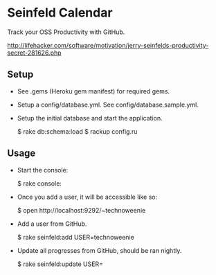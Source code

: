 # Seinfeld Calendar

Track your OSS Productivity with GitHub.

http://lifehacker.com/software/motivation/jerry-seinfelds-productivity-secret-281626.php

## Setup

* See .gems (Heroku gem manifest) for required gems.
* Setup a config/database.yml.  See config/database.sample.yml.
* Setup the initial database and start the application.

    $ rake db:schema:load
    $ rackup config.ru

## Usage

* Start the console:

    $ rake console:

* Once you add a user, it will be accessible like so:

    $ open http://localhost:9292/~technoweenie

* Add a user from GitHub.

    $ rake seinfeld:add USER=technoweenie

* Update all progresses from GitHub, should be ran nightly.

    $ rake seinfeld:update USER=